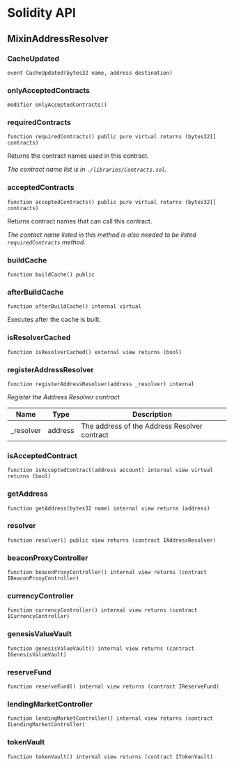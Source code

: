# Solidity API

## MixinAddressResolver

### CacheUpdated

```solidity
event CacheUpdated(bytes32 name, address destination)
```

### onlyAcceptedContracts

```solidity
modifier onlyAcceptedContracts()
```

### requiredContracts

```solidity
function requiredContracts() public pure virtual returns (bytes32[] contracts)
```

Returns the contract names used in this contract.

_The contract name list is in `./libraries/Contracts.sol`._

### acceptedContracts

```solidity
function acceptedContracts() public pure virtual returns (bytes32[] contracts)
```

Returns contract names that can call this contract.

_The contact name listed in this method is also needed to be listed `requiredContracts` method._

### buildCache

```solidity
function buildCache() public
```

### afterBuildCache

```solidity
function afterBuildCache() internal virtual
```

Executes after the cache is built.

### isResolverCached

```solidity
function isResolverCached() external view returns (bool)
```

### registerAddressResolver

```solidity
function registerAddressResolver(address _resolver) internal
```

_Register the Address Resolver contract_

| Name | Type | Description |
| ---- | ---- | ----------- |
| _resolver | address | The address of the Address Resolver contract |

### isAcceptedContract

```solidity
function isAcceptedContract(address account) internal view virtual returns (bool)
```

### getAddress

```solidity
function getAddress(bytes32 name) internal view returns (address)
```

### resolver

```solidity
function resolver() public view returns (contract IAddressResolver)
```

### beaconProxyController

```solidity
function beaconProxyController() internal view returns (contract IBeaconProxyController)
```

### currencyController

```solidity
function currencyController() internal view returns (contract ICurrencyController)
```

### genesisValueVault

```solidity
function genesisValueVault() internal view returns (contract IGenesisValueVault)
```

### reserveFund

```solidity
function reserveFund() internal view returns (contract IReserveFund)
```

### lendingMarketController

```solidity
function lendingMarketController() internal view returns (contract ILendingMarketController)
```

### tokenVault

```solidity
function tokenVault() internal view returns (contract ITokenVault)
```

